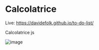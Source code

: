 # Calcolatrice

Live: https://davidefolk.github.io/to-do-list/

Calcolatrice js

![image](https://user-images.githubusercontent.com/107867374/201328239-d89f3cf4-437f-46fb-b184-ee0ded23b070.png)
